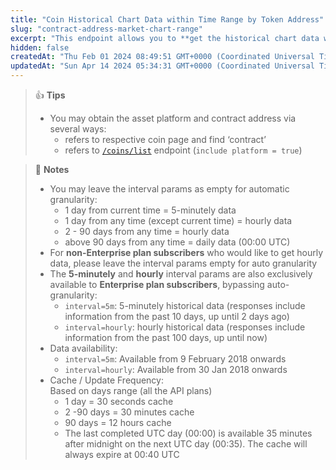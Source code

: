 ```yaml
---
title: "Coin Historical Chart Data within Time Range by Token Address"
slug: "contract-address-market-chart-range"
excerpt: "This endpoint allows you to **get the historical chart data within certain time range in UNIX along with price, market cap and 24hrs volume  based on asset platform and particular token contract address**."
hidden: false
createdAt: "Thu Feb 01 2024 08:49:51 GMT+0000 (Coordinated Universal Time)"
updatedAt: "Sun Apr 14 2024 05:34:31 GMT+0000 (Coordinated Universal Time)"
---
```

> 👍 **Tips**
> 
> - You may obtain the asset platform and contract address via several ways:
>   - refers to respective coin page and find ‘contract’
>   - refers to [`/coins/list`](/reference/coins-list) endpoint (`include platform = true`)

> 📘 **Notes**
> 
> - You may leave the interval params as empty for automatic granularity:
>   - 1 day from current time = 5-minutely data
>   - 1 day from any time (except current time) = hourly data
>   - 2 - 90 days from any time = hourly data
>   - above 90 days from any time = daily data (00:00 UTC)
> - For **non-Enterprise plan subscribers** who would like to get hourly data, please leave the interval params empty for auto granularity
> - The **5-minutely** and **hourly** interval params are also exclusively available to **Enterprise plan subscribers**, bypassing auto-granularity:
>   - `interval=5m`: 5-minutely historical data (responses include information from the past 10 days, up until 2 days ago)
>   - `interval=hourly`: hourly historical data (responses include information from the past 100 days, up until now)
> - Data availability:
>   - `interval=5m`: Available from 9 February 2018 onwards
>   - `interval=hourly`: Available from 30 Jan 2018 onwards
> - Cache / Update Frequency:  
>   Based on days range (all the API plans)
>   - 1 day = 30 seconds cache
>   - 2 -90 days = 30 minutes cache
>   - 90 days = 12 hours cache
>   - The last completed UTC day (00:00) is available 35 minutes after midnight on the next UTC day (00:35). The cache will always expire at 00:40 UTC
